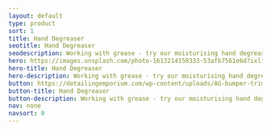 ```yaml
---
layout: default
type: product
sort: 1
title: Hand Degreaser
seotitle: Hand Degreaser
seodescription: Working with grease - try our moisturising hand degreaser
hero: https://images.unsplash.com/photo-1613214150333-53afb7561e6d?ixlib=rb-1.2.1&ixid=MnwxMjA3fDB8MHxwaG90by1wYWdlfHx8fGVufDB8fHx8&auto=format&fit=crop&w=2070&q=80
hero-title: Hand Degreaser
hero-description: Working with grease - try our moisturising hand degreaser
button: https://detailingemporium.com/wp-content/uploads/AG-bumper-trim-detailer-450ml-aero.png
button-title: Hand Degreaser
button-description: Working with grease - try our moisturising hand degreaser
nav: none
navsort: 0
---
```

